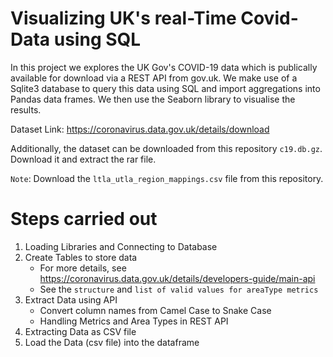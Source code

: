 # Visualizing UK's real-Time Covid-Data using SQL

In this project we explores the UK Gov's COVID-19 data which is 
publically available for download via a REST API from gov.uk. 
We make use of a Sqlite3 database to query this data using SQL and 
import aggregations into Pandas data frames. We then use the Seaborn
library to visualise the results.

Dataset Link: https://coronavirus.data.gov.uk/details/download

Additionally, the dataset can be downloaded from this repository `c19.db.gz`.
Download it and extract the rar file.

`Note`: Download the `ltla_utla_region_mappings.csv` file from this
repository.

# Steps carried out

1. Loading Libraries and Connecting to Database
2. Create Tables to store data
   - For more details, see https://coronavirus.data.gov.uk/details/developers-guide/main-api
   - See the `structure` and `list of valid values for areaType metrics`
3. Extract Data using API
   - Convert column names from Camel Case to Snake Case
   - Handling Metrics and Area Types in REST API
4. Extracting Data as CSV file
5. Load the Data (csv file) into the dataframe
